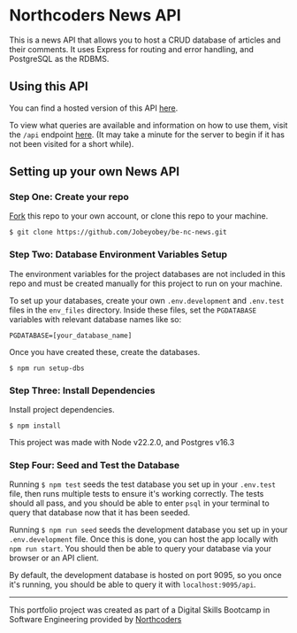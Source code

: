 # Northcoders News API

This is a news API that allows you to host a CRUD database of articles and their comments. It uses Express for routing and error handling, and PostgreSQL as the RDBMS.

## Using this API

You can find a hosted version of this API [here](https://be-nc-news-q2go.onrender.com/api).

To view what queries are available and information on how to use them, visit the `/api` endpoint [here](https://be-nc-news-q2go.onrender.com/api). (It may take a minute for the server to begin if it has not been visited for a short while).

## Setting up your own News API

### Step One: Create your repo

[Fork](https://github.com/Jobeyobey/be-nc-news/fork) this repo to your own account, or clone this repo to your machine.

```
$ git clone https://github.com/Jobeyobey/be-nc-news.git
```

### Step Two: Database Environment Variables Setup

The environment variables for the project databases are not included in this repo and must be created manually for this project to run on your machine.

To set up your databases, create your own `.env.development` and `.env.test` files in the `env_files` directory. Inside these files, set the `PGDATABASE` variables with relevant database names like so:

```
PGDATABASE=[your_database_name]
```

Once you have created these, create the databases.

```
$ npm run setup-dbs
```

### Step Three: Install Dependencies

Install project dependencies.

```
$ npm install
```

This project was made with Node v22.2.0, and Postgres v16.3

### Step Four: Seed and Test the Database

Running `$ npm test` seeds the test database you set up in your `.env.test` file, then runs multiple tests to ensure it's working correctly. The tests should all pass, and you should be able to enter `psql` in your terminal to query that database now that it has been seeded.

Running `$ npm run seed` seeds the development database you set up in your `.env.development` file. Once this is done, you can host the app locally with `npm run start`. You should then be able to query your database via your browser or an API client.

By default, the development database is hosted on port 9095, so you once it's running, you should be able to query it with `localhost:9095/api`.

---

This portfolio project was created as part of a Digital Skills Bootcamp in Software Engineering provided by [Northcoders](https://northcoders.com/)
